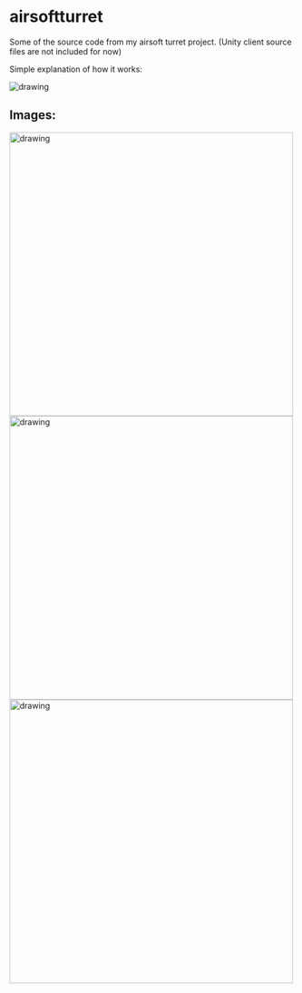 # airsoftturret
Some of the source code from my airsoft turret project. (Unity client source files are not included for now)

Simple explanation of how it works:

<img src="https://user-images.githubusercontent.com/45420297/182594852-112db2e2-724e-422b-ab08-1f6cb34b21fe.png" alt="drawing"/>

## Images:

<img src="https://user-images.githubusercontent.com/45420297/182593473-d3c663e6-0622-4838-8d1d-447931a8da50.png" alt="drawing" width="500"/>
<img src="https://user-images.githubusercontent.com/45420297/182592581-a92fcc81-68ac-4bcb-899a-2feb51ec9567.gif" alt="drawing" width="500"/>
<img src="https://user-images.githubusercontent.com/45420297/182594155-0909a873-9fb5-4136-91cd-f186e8420faf.png" alt="drawing" width="500"/>

